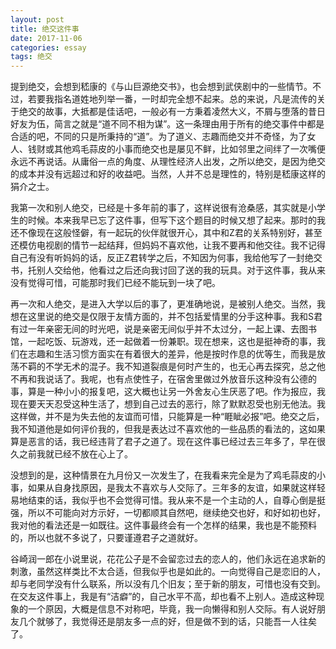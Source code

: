 ```yaml
---
layout: post
title: 绝交这件事
date: 2017-11-06
categories: essay
tags: 绝交
---
```


提到绝交，会想到嵇康的《与山巨源绝交书》，也会想到武侠剧中的一些情节。不过，若要我指名道姓地列举一番，一时却完全想不起来。总的来说，凡是流传的关于绝交的故事，大抵都是佳话吧，一般必有一方秉着凌然大义，不屑与堕落的昔日好友为伍，简言之就是“道不同不相为谋”。这一条理由用于所有的绝交事件中都是合适的吧，不同的只是所秉持的“道”。为了道义、志趣而绝交并不奇怪，为了女人、钱财或其他鸡毛蒜皮的小事而绝交也是屡见不鲜，比如邻里之间绊了一次嘴便永远不再说话。从庸俗一点的角度、从理性经济人出发，之所以绝交，是因为绝交的成本并没有远超过和好的收益吧。当然，人并不总是理性的，特别是嵇康这样的狷介之士。

我第一次和别人绝交，已经是十多年前的事了，这样说很有沧桑感，其实就是小学生的时候。本来我早已忘了这件事，但写下这个题目的时候又想了起来。那时的我还不像现在这般怪僻，有一起玩的伙伴就很开心，其中和Z君的关系特别好，甚至还模仿电视剧的情节一起结拜，但妈妈不喜欢他，让我不要再和他交往。我不记得自己有没有听妈妈的话，反正Z君转学之后，不知因为何事，我给他写了一封绝交书，托别人交给他，他看过之后还向我讨回了送的我的玩具。对于这件事，我从来没有觉得可惜，可能那时我们已经不能玩到一块了吧。

再一次和人绝交，是进入大学以后的事了，更准确地说，是被别人绝交。当然，我想在这里说的绝交是仅限于友情方面的，并不包括爱情里的分手这种事。我和S君有过一年亲密无间的时光吧，说是亲密无间似乎并不太过分，一起上课、去图书馆，一起吃饭、玩游戏，还一起做着一份兼职。现在想来，这也是挺神奇的事，我们在志趣和生活习惯方面实在有着很大的差异，他是按时作息的优等生，而我是放荡不羁的不学无术的混子。我不知道裂痕是何时产生的，也无心再去探究，总之他不再和我说话了。我呢，也有点使性子，在宿舍里做过外放音乐这种没有公德的事，算是一种小小的报复吧，这大概也让另一外舍友心生厌恶了吧。作为报应，我现在要天天忍受这种生活了，想到自己过去的恶行，除了默默忍受也别无他法。我这样做，并不是为失去他的友谊而可惜，只能算是一种“睚眦必报”吧。绝交之后，我不知道他是如何评价我的，但我是表达过不喜欢他的一些品质的看法的，这如果算是恶言的话，我已经违背了君子之道了。现在这件事已经过去三年多了，早在很久之前我就已经不放在心上了。

没想到的是，这种情景在九月份又一次发生了，在我看来完全是为了鸡毛蒜皮的小事，如果从自身找原因，是我太不喜欢与人交际了。三年多的友谊，如果就这样轻易地结束的话，我似乎也不会觉得可惜。我从来不是一个主动的人，自尊心倒是挺强，所以不可能向对方示好，一切都顺其自然吧，继续绝交也好，和好如初也好，我对他的看法还是一如既往。这件事最终会有一个怎样的结果，我也是不能预料的，所以也就不多说了，只要谨遵君子之道就好。

谷崎润一郎在小说里说，花花公子是不会留恋过去的恋人的，他们永远在追求新的刺激，虽然这样类比不太合适，但我似乎也是如此的。一向觉得自己是恋旧的人，却与老同学没有什么联系，所以没有几个旧友；至于新的朋友，可惜也没有交到。在交友这件事上，我是有“洁癖”的，自己水平不高，却也看不上别人。造成这种现象的一个原因，大概是信息不对称吧，毕竟，我一向懒得和别人交际。有人说好朋友几个就够了，我觉得还是朋友多一点的好，但是做不到的话，只能吾一人往矣了。

